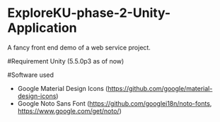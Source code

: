 # ExploreKU-phase-2-Unity-Application
A fancy front end demo of a web service project. 

#Requirement
Unity (5.5.0p3 as of now)

#Software used
- Google Material Design Icons (https://github.com/google/material-design-icons)
- Google Noto Sans Font (https://github.com/googlei18n/noto-fonts, https://www.google.com/get/noto/)
